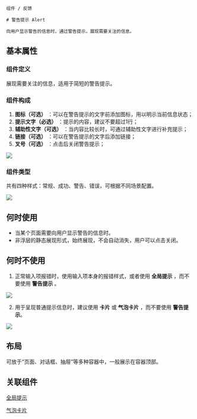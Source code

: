 `````
组件 / 反馈

# 警告提示 Alert

向用户显示警告的信息时，通过警告提示，展现需要关注的信息。
`````

## 基本属性

### 组件定义

展现需要关注的信息，适用于简短的警告提示。

### 组件构成

1. **图标（可选）** ：可以在警告提示的文字前添加图标，用以明示当前信息状态；
2. **提示文字（必选）** ：提示的内容，建议不要超过1行；
3. **辅助性文字（可选）** ：当内容比较长时，可通过辅助性文字进行补充提示；
4. **链接（可选）** ：可以在警告提示的文字后添加链接；
5. **叉号（可选）** ：点击后关闭警告提示；

![](https://p1-arco.byteimg.com/tos-cn-i-uwbnlip3yd/5d2671f5d8cc4fd198700e2f92a1b582~tplv-uwbnlip3yd-image.image)

### 组件类型

共有四种样式：常规、成功、警告、错误，可根据不同场景配置。

![](https://p1-arco.byteimg.com/tos-cn-i-uwbnlip3yd/894d4fcf228c40bc87e48a86de04c655~tplv-uwbnlip3yd-image.image)

## 何时使用

- 当某个页面需要向用户显示警告的信息时。
- 非浮层的静态展现形式，始终展现，不会自动消失，用户可以点击关闭。

## 何时不使用

1. 正常输入项报错时，使用输入项本身的报错样式，或者使用 **全局提示** ，而不要使用 **警告提示** 。

![](https://lf3-static.bytednsdoc.com/obj/eden-cn/unpzlK_vjyH/ljhwZthlaukjlkulzlp/site/alert.png)

2. 用于呈现普通提示信息时，建议使用 **卡片** 或 **气泡卡片** ，而不要使用 **警告提示**。

![](https://p1-arco.byteimg.com/tos-cn-i-uwbnlip3yd/8eee5fc33b4e4ec0ba4bef155a9d7e02~tplv-uwbnlip3yd-image.image)

## 布局

可放于“页面、对话框、抽屉”等多种容器中，一般展示在容器顶部。

## 关联组件

[全局提示](/react/components/message)

[气泡卡片](/react/components/popover)
